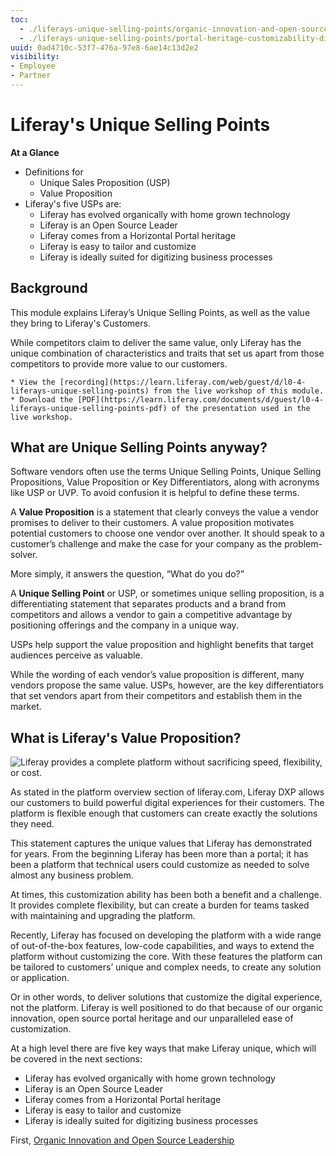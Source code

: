 ```yaml
---
toc:
  - ./liferays-unique-selling-points/organic-innovation-and-open-source-leadership.md
  - ./liferays-unique-selling-points/portal-heritage-customizability-digitizing-processes.md
uuid: 0ad4710c-53f7-476a-97e8-6ae14c13d2e2
visibility: 
- Employee
- Partner
---
```


# Liferay's Unique Selling Points

**At a Glance**

* Definitions for
  * Unique Sales Proposition (USP)
  * Value Proposition
* Liferay's five USPs are:
  * Liferay has evolved organically with home grown technology
  * Liferay is an Open Source Leader
  * Liferay comes from a Horizontal Portal heritage
  * Liferay is easy to tailor and customize
  * Liferay is ideally suited for digitizing business processes

## Background

This module explains Liferay’s Unique Selling Points, as well as the value they bring to Liferay's Customers.

While competitors claim to deliver the same value, only Liferay has the unique combination of characteristics and traits that set us apart from those competitors to provide more value to our customers.

```{note}
* View the [recording](https://learn.liferay.com/web/guest/d/l0-4-liferays-unique-selling-points) from the live workshop of this module.
* Download the [PDF](https://learn.liferay.com/documents/d/guest/l0-4-liferays-unique-selling-points-pdf) of the presentation used in the live workshop.
```

## What are Unique Selling Points anyway?

Software vendors often use the terms Unique Selling Points, Unique Selling Propositions, Value Proposition or Key Differentiators, along with acronyms like USP or UVP. To avoid confusion it is helpful to define these terms.

A **Value Proposition** is a statement that clearly conveys the value a vendor promises to deliver to their customers. A value proposition motivates potential customers to choose one vendor over another. It should speak to a customer’s challenge and make the case for your company as the problem-solver.

More simply, it answers the question, “What do you do?”

A **Unique Selling Point** or USP, or sometimes unique selling proposition, is a differentiating statement that separates products and a brand from competitors and allows a vendor to gain a competitive advantage by positioning offerings and the company in a unique way.

USPs help support the value proposition and highlight benefits that target audiences perceive as valuable.

While the wording of each vendor’s value proposition is different, many vendors propose the same value. USPs, however, are the key differentiators that set vendors apart from their competitors and establish them in the market.

## What is Liferay's Value Proposition?

![Liferay provides a complete platform without sacrificing speed, flexibility, or cost.](./liferays-unique-selling-points/images/01.png)

As stated in the platform overview section of liferay.com, Liferay DXP allows our customers to build powerful digital experiences for their customers. The platform is flexible enough that customers can create exactly the solutions they need.

This statement captures the unique values that Liferay has demonstrated for years. From the beginning Liferay has been more than a portal; it has been a platform that technical users could customize as needed to solve almost any business problem.

At times, this customization ability has been both a benefit and a challenge. It provides complete flexibility, but can create a burden for teams tasked with maintaining and upgrading the platform.

Recently, Liferay has focused on developing the platform with a wide range of out-of-the-box features, low-code capabilities, and ways to extend the platform without customizing the core. With these features the platform can be tailored to customers’ unique and complex needs, to create any solution or application.

Or in other words, to deliver solutions that customize the digital experience, not the platform. Liferay is well positioned to do that because of our organic innovation, open source portal heritage and our unparalleled ease of customization.

At a high level there are five key ways that make Liferay unique, which will be covered in the next sections:

* Liferay has evolved organically with home grown technology
* Liferay is an Open Source Leader
* Liferay comes from a Horizontal Portal heritage
* Liferay is easy to tailor and customize
* Liferay is ideally suited for digitizing  business processes

First, [Organic Innovation and Open Source Leadership](./liferays-unique-selling-points/organic-innovation-and-open-source-leadership.md)
